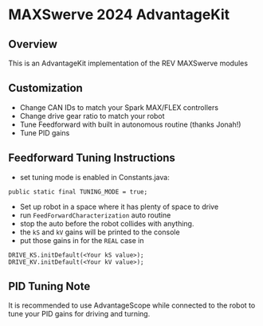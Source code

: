 # MAXSwerve 2024 AdvantageKit

## Overview
This is an AdvantageKit implementation of the REV MAXSwerve modules

## Customization
* Change CAN IDs to match your Spark MAX/FLEX controllers
* Change drive gear ratio to match your robot
* Tune Feedforward with built in autonomous routine (thanks Jonah!)
* Tune PID gains

## Feedforward Tuning Instructions
* set tuning mode is enabled in Constants.java:
```
public static final TUNING_MODE = true;
```
* Set up robot in a space where it has plenty of space to drive
* run ```FeedForwardCharacterization``` auto routine
* stop the auto before the robot collides with anything.
* the ```kS``` and ```kV``` gains will be printed to the console
* put those gains in for the ```REAL``` case in
```
DRIVE_KS.initDefault(<Your kS value>);
DRIVE_KV.initDefault(<Your kV value>);
```

## PID Tuning Note
It is recommended to use AdvantageScope while connected to the robot to tune your PID gains for driving and turning.